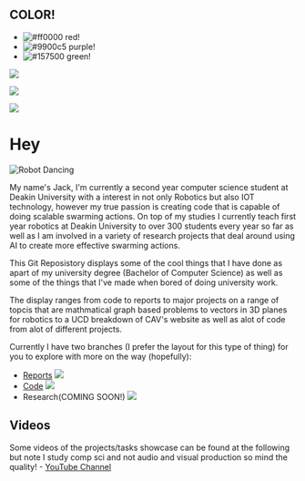 ## COLOR!

- ![#ff0000](https://placehold.it/12/ff0000?text=+) red!
- ![#9900c5](https://placehold.it/15/9900c5?text=+) purple!
- ![#157500](https://placehold.it/20/157500?text=+) green!

![](https://placehold.it/400x90/ff0000/000000?text=IMPORTANT!)

![](https://placehold.it/400x90/ff6600/000?text=WARNING!)

![](https://placehold.it/400x90/009955/fff?text=Hey!)
# Hey


![Robot Dancing](https://media.giphy.com/media/47EtjlHYFREM5Rznaf/giphy.gif)

My name's Jack, I'm currently a second year computer science student at Deakin University with a interest in not only Robotics but also IOT technology, however my true passion is creating code that is capable of doing scalable swarming actions. On top of my studies I currently teach first year robotics at Deakin University to over 300 students every year so far as well as I am involved in a variety of research projects that deal around using AI to create more effective swarming actions.

This Git Reposistory displays some of the cool things that I have done as apart of my university degree (Bachelor of Computer Science) as well as some of the things that I've made when bored of doing university work.

The display ranges from code to reports to major projects on a range of topcis that are mathmatical graph based problems to vectors in 3D planes for robotics to a UCD breakdown of CAV's website as well as alot of code from alot of different projects.

Currently I have two branches (I prefer the layout for this type of thing) for you to explore with more on the way (hopefully):
- [Reports](https://github.com/JTMurley/Showcase/tree/Reports) ![](https://placehold.it/12/ff0000?text=+)
- [Code](https://github.com/JTMurley/Showcase/tree/Code) ![](https://placehold.it/12/9900c5?text=+)
- Research(COMING SOON!) ![](https://placehold.it/12/157500?text=+)


## Videos
Some videos of the projects/tasks showcase can be found at the following but note I study comp sci and not audio and visual production so mind the quality! - [YouTube Channel](https://www.youtube.com/channel/UCrvA68VZDAWxJ2BbnZW891Q?view_as=subscriber)

